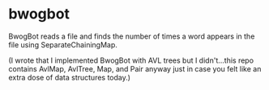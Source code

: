 # bwogbot

BwogBot reads a file and finds the number of times a word appears in the file using SeparateChainingMap.

(I wrote that I implemented BwogBot with AVL trees but I didn't...this repo contains AvlMap, AvlTree, Map, and Pair anyway just in case you felt like an extra dose of data structures today.)
